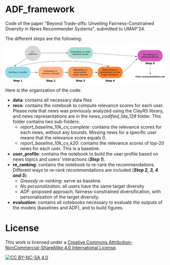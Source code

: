 # ADF_framework

Code of the paper "Beyond Trade-offs: Unveiling Fairness-Constrained Diversity in News Recommender Systems", submitted to UMAP'24.

The different steps are the following:

![ADF_workflow](workflow.png)




Here is the organization of the code:
* **data**: contains all necessary data files
* **reco**: contains the notebook to compute relevance scores for each user. Please note that news was previously analyzed using the ClayRS library, and news representations are in the *news_codified_lda_128* folder. This folder contains two sub-folders:
  * *report_baseline_10k_cv_complete*: contains the relevance scores for each news, without any bounds. Missing news for a specific user means that the relevance score equals 0.
  * *report_baseline_10k_cv_k20*: contains the relevance scores of top-20 news for each user. This is a baseline. 
* **user_profile**: contains the notebook to build the user profile based on news topics and users' interactions (***Step 1***).
* **re_ranking**: contains the notebook to re-rank the recommendations. Different ways to re-rank recommendations are included (***Step 2, 3, 4 and 5***):
  * *Greeedy re-ranking*: serve as baseline.
  * *No personalization*: all users have the same target diversity
  * *ADF*: proposed approach, fairness-constrained diversification, with personalization of the target diversity.
* **evaluation**: contains all notebooks necessary to evaluate the outputs of the models (baselines and ADF), and to build figures.

# License

This work is licensed under a [Creative Commons Attribution-NonCommercial-ShareAlike 4.0 International License](http://creativecommons.org/licenses/by-nc-sa/4.0/).

[![CC BY-NC-SA 4.0](https://licensebuttons.net/l/by-nc-sa/4.0/88x31.png)](http://creativecommons.org/licenses/by-nc-sa/4.0/)
